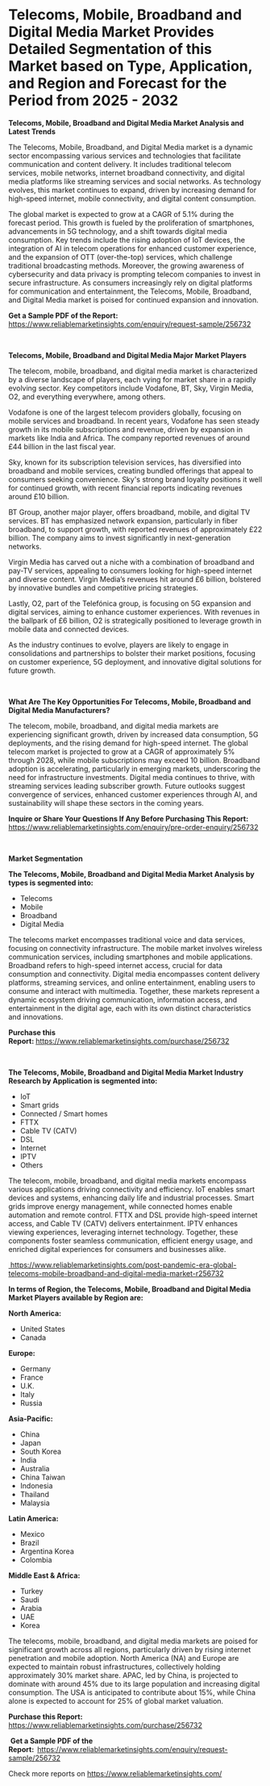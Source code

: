 <p><h1>Telecoms, Mobile, Broadband and Digital Media Market Provides Detailed Segmentation of this Market based on Type, Application, and Region and Forecast for the Period from 2025 - 2032</h1></p><p><strong>Telecoms, Mobile, Broadband and Digital Media Market Analysis and Latest Trends</strong></p>
<p><p>The Telecoms, Mobile, Broadband, and Digital Media market is a dynamic sector encompassing various services and technologies that facilitate communication and content delivery. It includes traditional telecom services, mobile networks, internet broadband connectivity, and digital media platforms like streaming services and social networks. As technology evolves, this market continues to expand, driven by increasing demand for high-speed internet, mobile connectivity, and digital content consumption.</p><p>The global market is expected to grow at a CAGR of 5.1% during the forecast period. This growth is fueled by the proliferation of smartphones, advancements in 5G technology, and a shift towards digital media consumption. Key trends include the rising adoption of IoT devices, the integration of AI in telecom operations for enhanced customer experience, and the expansion of OTT (over-the-top) services, which challenge traditional broadcasting methods. Moreover, the growing awareness of cybersecurity and data privacy is prompting telecom companies to invest in secure infrastructure. As consumers increasingly rely on digital platforms for communication and entertainment, the Telecoms, Mobile, Broadband, and Digital Media market is poised for continued expansion and innovation.</p></p>
<p><strong>Get a Sample PDF of the Report:&nbsp;</strong> <a href="https://www.reliablemarketinsights.com/enquiry/request-sample/256732?utm_campaign=3314&utm_medium=2&utm_source=Github&utm_content=ia&utm_term=30032025&utm_id=telecoms-mobile-broadband-and-digital-media">https://www.reliablemarketinsights.com/enquiry/request-sample/256732</a></p>
<p>&nbsp;</p>
<p><strong>Telecoms, Mobile, Broadband and Digital Media Major Market Players</strong></p>
<p><p>The telecom, mobile, broadband, and digital media market is characterized by a diverse landscape of players, each vying for market share in a rapidly evolving sector. Key competitors include Vodafone, BT, Sky, Virgin Media, O2, and everything everywhere, among others.</p><p>Vodafone is one of the largest telecom providers globally, focusing on mobile services and broadband. In recent years, Vodafone has seen steady growth in its mobile subscriptions and revenue, driven by expansion in markets like India and Africa. The company reported revenues of around £44 billion in the last fiscal year.</p><p>Sky, known for its subscription television services, has diversified into broadband and mobile services, creating bundled offerings that appeal to consumers seeking convenience. Sky's strong brand loyalty positions it well for continued growth, with recent financial reports indicating revenues around £10 billion.</p><p>BT Group, another major player, offers broadband, mobile, and digital TV services. BT has emphasized network expansion, particularly in fiber broadband, to support growth, with reported revenues of approximately £22 billion. The company aims to invest significantly in next-generation networks.</p><p>Virgin Media has carved out a niche with a combination of broadband and pay-TV services, appealing to consumers looking for high-speed internet and diverse content. Virgin Media’s revenues hit around £6 billion, bolstered by innovative bundles and competitive pricing strategies.</p><p>Lastly, O2, part of the Telefónica group, is focusing on 5G expansion and digital services, aiming to enhance customer experiences. With revenues in the ballpark of £6 billion, O2 is strategically positioned to leverage growth in mobile data and connected devices.</p><p>As the industry continues to evolve, players are likely to engage in consolidations and partnerships to bolster their market positions, focusing on customer experience, 5G deployment, and innovative digital solutions for future growth.</p></p>
<p>&nbsp;</p>
<p><strong>What Are The Key Opportunities For Telecoms, Mobile, Broadband and Digital Media Manufacturers?</strong></p>
<p><p>The telecom, mobile, broadband, and digital media markets are experiencing significant growth, driven by increased data consumption, 5G deployments, and the rising demand for high-speed internet. The global telecom market is projected to grow at a CAGR of approximately 5% through 2028, while mobile subscriptions may exceed 10 billion. Broadband adoption is accelerating, particularly in emerging markets, underscoring the need for infrastructure investments. Digital media continues to thrive, with streaming services leading subscriber growth. Future outlooks suggest convergence of services, enhanced customer experiences through AI, and sustainability will shape these sectors in the coming years.</p></p>
<p><strong>Inquire or Share Your Questions If Any Before Purchasing This Report:</strong> <a href="https://www.reliablemarketinsights.com/enquiry/pre-order-enquiry/256732?utm_campaign=3314&utm_medium=2&utm_source=Github&utm_content=ia&utm_term=30032025&utm_id=telecoms-mobile-broadband-and-digital-media">https://www.reliablemarketinsights.com/enquiry/pre-order-enquiry/256732</a></p>
<p>&nbsp;</p>
<p><strong>Market Segmentation</strong></p>
<p><strong>The Telecoms, Mobile, Broadband and Digital Media Market Analysis by types is segmented into:</strong></p>
<p><ul><li>Telecoms</li><li>Mobile</li><li>Broadband</li><li>Digital Media</li></ul></p>
<p><p>The telecoms market encompasses traditional voice and data services, focusing on connectivity infrastructure. The mobile market involves wireless communication services, including smartphones and mobile applications. Broadband refers to high-speed internet access, crucial for data consumption and connectivity. Digital media encompasses content delivery platforms, streaming services, and online entertainment, enabling users to consume and interact with multimedia. Together, these markets represent a dynamic ecosystem driving communication, information access, and entertainment in the digital age, each with its own distinct characteristics and innovations.</p></p>
<p><strong>Purchase this Report:&nbsp;</strong><a href="https://www.reliablemarketinsights.com/purchase/256732?utm_campaign=3314&utm_medium=2&utm_source=Github&utm_content=ia&utm_term=30032025&utm_id=telecoms-mobile-broadband-and-digital-media">https://www.reliablemarketinsights.com/purchase/256732</a></p>
<p>&nbsp;</p>
<p><strong>The Telecoms, Mobile, Broadband and Digital Media Market Industry Research by Application is segmented into:</strong></p>
<p><ul><li>IoT</li><li>Smart grids</li><li>Connected / Smart homes</li><li>FTTX</li><li>Cable TV (CATV)</li><li>DSL</li><li>Internet</li><li>IPTV</li><li>Others</li></ul></p>
<p><p>The telecom, mobile, broadband, and digital media markets encompass various applications driving connectivity and efficiency. IoT enables smart devices and systems, enhancing daily life and industrial processes. Smart grids improve energy management, while connected homes enable automation and remote control. FTTX and DSL provide high-speed internet access, and Cable TV (CATV) delivers entertainment. IPTV enhances viewing experiences, leveraging internet technology. Together, these components foster seamless communication, efficient energy usage, and enriched digital experiences for consumers and businesses alike.</p></p>
<p><a href="https://www.reliablemarketinsights.com/post-pandemic-era-global-telecoms-mobile-broadband-and-digital-media-market-r256732?utm_campaign=3314&utm_medium=2&utm_source=Github&utm_content=ia&utm_term=30032025&utm_id=telecoms-mobile-broadband-and-digital-media">&nbsp;https://www.reliablemarketinsights.com/post-pandemic-era-global-telecoms-mobile-broadband-and-digital-media-market-r256732</a></p>
<p><strong>In terms of Region, the Telecoms, Mobile, Broadband and Digital Media Market Players available by Region are:</strong></p>
<p>
    <p> <strong> North America: </strong>
        <ul>
            <li>United States</li>
            <li>Canada</li>
        </ul>
        </p> 
    <p> <strong> Europe: </strong>
        <ul>
            <li>Germany</li>
            <li>France</li>
            <li>U.K.</li>
            <li>Italy</li>
            <li>Russia</li>
        </ul>
        </p> 
    <p> <strong> Asia-Pacific: </strong>
        <ul>
            <li>China</li>
            <li>Japan</li>
            <li>South Korea</li>
            <li>India</li>
            <li>Australia</li>
            <li>China Taiwan</li>
            <li>Indonesia</li>
            <li>Thailand</li>
            <li>Malaysia</li>
        </ul>
        </p> 
    <p> <strong> Latin America: </strong>
        <ul>
            <li>Mexico</li>
            <li>Brazil</li>
            <li>Argentina Korea</li>
            <li>Colombia</li>
        </ul>
        </p> 
    <p> <strong> Middle East & Africa: </strong>
        <ul>
            <li>Turkey</li>
            <li>Saudi</li>
            <li>Arabia</li>
            <li>UAE</li>
            <li>Korea</li>
        </ul>
    </p>
    </p>
<p><p>The telecoms, mobile, broadband, and digital media markets are poised for significant growth across all regions, particularly driven by rising internet penetration and mobile adoption. North America (NA) and Europe are expected to maintain robust infrastructures, collectively holding approximately 30% market share. APAC, led by China, is projected to dominate with around 45% due to its large population and increasing digital consumption. The USA is anticipated to contribute about 15%, while China alone is expected to account for 25% of global market valuation.</p></p>
<p><strong>Purchase this Report: </strong><a href="https://www.reliablemarketinsights.com/purchase/256732?utm_campaign=3314&utm_medium=2&utm_source=Github&utm_content=ia&utm_term=30032025&utm_id=telecoms-mobile-broadband-and-digital-media">https://www.reliablemarketinsights.com/purchase/256732</a></p>
<p>&nbsp;<strong>Get a Sample PDF of the Report:&nbsp;&nbsp;</strong><a href="https://www.reliablemarketinsights.com/enquiry/request-sample/256732?utm_campaign=3314&utm_medium=2&utm_source=Github&utm_content=ia&utm_term=30032025&utm_id=telecoms-mobile-broadband-and-digital-media">https://www.reliablemarketinsights.com/enquiry/request-sample/256732</a></p>
<p><strong></strong></p>
<p>Check more reports on <a href="https://www.reliablemarketinsights.com/?utm_campaign=3314&utm_medium=2&utm_source=Github&utm_content=ia&utm_term=30032025&utm_id=telecoms-mobile-broadband-and-digital-media">https://www.reliablemarketinsights.com/</a></p>